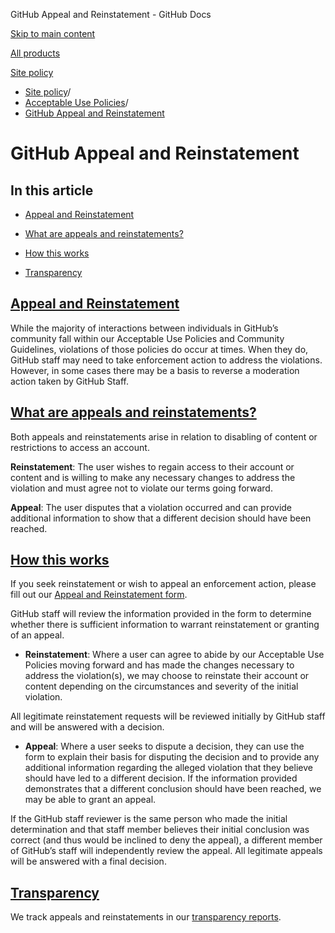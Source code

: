 GitHub Appeal and Reinstatement - GitHub Docs

[Skip to main content](#main-content)

[All products](/en)

[Site policy](/site-policy)

* [Site policy](/en/site-policy)/
* [Acceptable Use Policies](/en/site-policy/acceptable-use-policies)/
* [GitHub Appeal and Reinstatement](/en/site-policy/acceptable-use-policies/github-appeal-and-reinstatement)

GitHub Appeal and Reinstatement
==========

In this article
----------

* [Appeal and Reinstatement](#appeal-and-reinstatement)

* [What are appeals and reinstatements?](#what-are-appeals-and-reinstatements)

* [How this works](#how-this-works)

* [Transparency](#transparency)

[Appeal and Reinstatement](#appeal-and-reinstatement)
----------

While the majority of interactions between individuals in GitHub’s community fall within our Acceptable Use Policies and Community Guidelines, violations of those policies do occur at times. When they do, GitHub staff may need to take enforcement action to address the violations. However, in some cases there may be a basis to reverse a moderation action taken by GitHub Staff.

[What are appeals and reinstatements?](#what-are-appeals-and-reinstatements)
----------

Both appeals and reinstatements arise in relation to disabling of content or restrictions to access an account.

**Reinstatement**: The user wishes to regain access to their account or content and is willing to make any necessary changes to address the violation and must agree not to violate our terms going forward.

**Appeal**: The user disputes that a violation occurred and can provide additional information to show that a different decision should have been reached.

[How this works](#how-this-works)
----------

If you seek reinstatement or wish to appeal an enforcement action, please fill out our [Appeal and Reinstatement form](https://support.github.com/contact/reinstatement).

GitHub staff will review the information provided in the form to determine whether there is sufficient information to warrant reinstatement or granting of an appeal.

* **Reinstatement**: Where a user can agree to abide by our Acceptable Use Policies moving forward and has made the changes necessary to address the violation(s), we may choose to reinstate their account or content depending on the circumstances and severity of the initial violation.

All legitimate reinstatement requests will be reviewed initially by GitHub staff and will be answered with a decision.

* **Appeal**: Where a user seeks to dispute a decision, they can use the form to explain their basis for disputing the decision and to provide any additional information regarding the alleged violation that they believe should have led to a different decision. If the information provided demonstrates that a different conclusion should have been reached, we may be able to grant an appeal.

If the GitHub staff reviewer is the same person who made the initial determination and that staff member believes their initial conclusion was correct (and thus would be inclined to deny the appeal), a different member of GitHub’s staff will independently review the appeal. All legitimate appeals will be answered with a final decision.

[Transparency](#transparency)
----------

We track appeals and reinstatements in our [transparency reports](https://github.blog/2022-01-27-2021-transparency-report/#Appeals_and_other_reinstatements).
